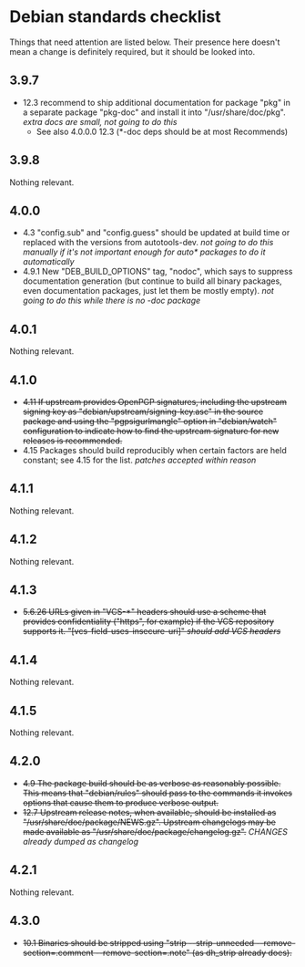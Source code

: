 # Debian standards checklist

Things that need attention are listed below.
Their presence here doesn't mean a change is definitely required, but it should be looked into.

## 3.9.7

* 12.3 recommend to ship additional documentation for package "pkg" in a separate package "pkg-doc" and install it into "/usr/share/doc/pkg". _extra docs are small, not going to do this_
  * See also 4.0.0.0 12.3 (*-doc deps should be at most Recommends)

## 3.9.8

Nothing relevant.

## 4.0.0

* 4.3 "config.sub" and "config.guess" should be updated at build time or replaced with the versions from autotools-dev. _not going to do this manually if it's not important enough for auto* packages to do it automatically_
* 4.9.1 New "DEB\_BUILD\_OPTIONS" tag, "nodoc", which says to suppress documentation generation (but continue to build all binary packages, even documentation packages, just let them be mostly empty). _not going to do this while there is no -doc package_

## 4.0.1

Nothing relevant.

## 4.1.0

* ~~4.11 If upstream provides OpenPGP signatures, including the upstream signing key as "debian/upstream/signing-key.asc" in the source package and using the "pgpsigurlmangle" option in "debian/watch" configuration to indicate how to find the upstream signature for new releases is recommended.~~
* 4.15 Packages should build reproducibly when certain factors are held constant; see 4.15 for the list. _patches accepted within reason_

## 4.1.1

Nothing relevant.

## 4.1.2

Nothing relevant.

## 4.1.3

* ~~5.6.26 URLs given in "VCS-*" headers should use a scheme that provides confidentiality ("https", for example) if the VCS repository supports it. "[vcs-field-uses-insecure-uri]" _should add VCS headers_~~

## 4.1.4

Nothing relevant.

## 4.1.5

Nothing relevant.

## 4.2.0

* ~~4.9 The package build should be as verbose as reasonably possible. This means that "debian/rules" should pass to the commands it invokes options that cause them to produce verbose output.~~
* ~~12.7 Upstream release notes, when available, should be installed as "/usr/share/doc/package/NEWS.gz". Upstream changelogs may be made available as "/usr/share/doc/package/changelog.gz".~~ _CHANGES already dumped as changelog_

## 4.2.1

Nothing relevant.

## 4.3.0

* ~~10.1 Binaries should be stripped using "strip --strip-unneeded --remove- section=.comment --remove-section=.note" (as dh\_strip already does).~~

